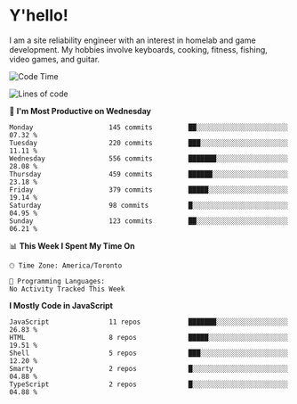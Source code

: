 # Y'hello!
I am a site reliability engineer with an interest in homelab and game development.
My hobbies involve keyboards, cooking, fitness, fishing, video games, and guitar.

<!--START_SECTION:waka-->
![Code Time](http://img.shields.io/badge/Code%20Time-94%20hrs%2054%20mins-blue)

![Lines of code](https://img.shields.io/badge/From%20Hello%20World%20I%27ve%20Written-3.2%20million%20lines%20of%20code-blue)

📅 **I'm Most Productive on Wednesday** 

```text
Monday                   145 commits         ██░░░░░░░░░░░░░░░░░░░░░░░   07.32 % 
Tuesday                  220 commits         ███░░░░░░░░░░░░░░░░░░░░░░   11.11 % 
Wednesday                556 commits         ███████░░░░░░░░░░░░░░░░░░   28.08 % 
Thursday                 459 commits         ██████░░░░░░░░░░░░░░░░░░░   23.18 % 
Friday                   379 commits         █████░░░░░░░░░░░░░░░░░░░░   19.14 % 
Saturday                 98 commits          █░░░░░░░░░░░░░░░░░░░░░░░░   04.95 % 
Sunday                   123 commits         ██░░░░░░░░░░░░░░░░░░░░░░░   06.21 % 
```


📊 **This Week I Spent My Time On** 

```text
🕑︎ Time Zone: America/Toronto

💬 Programming Languages: 
No Activity Tracked This Week
```

**I Mostly Code in JavaScript** 

```text
JavaScript               11 repos            ███████░░░░░░░░░░░░░░░░░░   26.83 % 
HTML                     8 repos             █████░░░░░░░░░░░░░░░░░░░░   19.51 % 
Shell                    5 repos             ███░░░░░░░░░░░░░░░░░░░░░░   12.20 % 
Smarty                   2 repos             █░░░░░░░░░░░░░░░░░░░░░░░░   04.88 % 
TypeScript               2 repos             █░░░░░░░░░░░░░░░░░░░░░░░░   04.88 % 
```




<!--END_SECTION:waka-->

